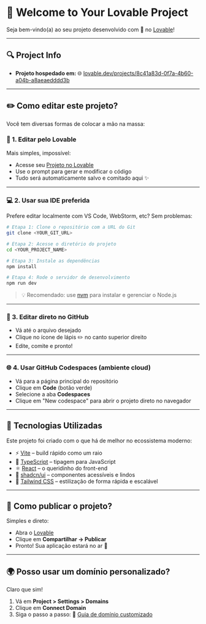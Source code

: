 # 🚀 Welcome to Your Lovable Project

Seja bem-vindo(a) ao seu projeto desenvolvido com 💜 no [Lovable](https://lovable.dev/projects/8c41a83d-0f7a-4b60-a04b-a8aeaedddd3b)!

---

## 🔍 Project Info

* **Projeto hospedado em:**
  🌐 [lovable.dev/projects/8c41a83d-0f7a-4b60-a04b-a8aeaedddd3b](https://lovable.dev/projects/8c41a83d-0f7a-4b60-a04b-a8aeaedddd3b)

---

## ✏️ Como editar este projeto?

Você tem diversas formas de colocar a mão na massa:

### 💜 1. Editar pelo Lovable

Mais simples, impossível:

* Acesse seu [Projeto no Lovable](https://lovable.dev/projects/8c41a83d-0f7a-4b60-a04b-a8aeaedddd3b)
* Use o prompt para gerar e modificar o código
* Tudo será automaticamente salvo e comitado aqui ✨

---

### 💻 2. Usar sua IDE preferida

Prefere editar localmente com VS Code, WebStorm, etc? Sem problemas:

```bash
# Etapa 1: Clone o repositório com a URL do Git
git clone <YOUR_GIT_URL>

# Etapa 2: Acesse o diretório do projeto
cd <YOUR_PROJECT_NAME>

# Etapa 3: Instale as dependências
npm install

# Etapa 4: Rode o servidor de desenvolvimento
npm run dev
```

> 💡 Recomendado: use [nvm](https://github.com/nvm-sh/nvm#installing-and-updating) para instalar e gerenciar o Node.js

---

### 📝 3. Editar direto no GitHub

* Vá até o arquivo desejado
* Clique no ícone de lápis ✏️ no canto superior direito
* Edite, comite e pronto!

---

### 🌐 4. Usar GitHub Codespaces (ambiente cloud)

* Vá para a página principal do repositório
* Clique em **Code** (botão verde)
* Selecione a aba **Codespaces**
* Clique em "New codespace" para abrir o projeto direto no navegador

---

## 🧪 Tecnologias Utilizadas

Este projeto foi criado com o que há de melhor no ecossistema moderno:

* ⚡ [Vite](https://vitejs.dev/) – build rápido como um raio
* 📘 [TypeScript](https://www.typescriptlang.org/) – tipagem para JavaScript
* ⚛️ [React](https://reactjs.org/) – o queridinho do front-end
* 🧩 [shadcn/ui](https://ui.shadcn.com/) – componentes acessíveis e lindos
* 🎨 [Tailwind CSS](https://tailwindcss.com/) – estilização de forma rápida e escalável

---

## 🚀 Como publicar o projeto?

Simples e direto:

* Abra o [Lovable](https://lovable.dev/projects/8c41a83d-0f7a-4b60-a04b-a8aeaedddd3b)
* Clique em **Compartilhar → Publicar**
* Pronto! Sua aplicação estará no ar 🎉

---

## 🌍 Posso usar um domínio personalizado?

Claro que sim!

1. Vá em **Project > Settings > Domains**
2. Clique em **Connect Domain**
3. Siga o passo a passo:
   📘 [Guia de domínio customizado](https://docs.lovable.dev/tips-tricks/custom-domain#step-by-step-guide)
